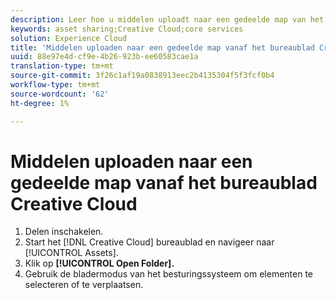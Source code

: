 ```yaml
---
description: Leer hoe u middelen uploadt naar een gedeelde map van het bureaublad van de Creative Cloud naar de Experience Cloud.
keywords: asset sharing;Creative Cloud;core services
solution: Experience Cloud
title: 'Middelen uploaden naar een gedeelde map vanaf het bureaublad Creative Cloud '
uuid: 88e97e4d-cf9e-4b26-923b-ee60583cae1a
translation-type: tm+mt
source-git-commit: 3f26c1af19a0838913eec2b4135304f5f3fcf0b4
workflow-type: tm+mt
source-wordcount: '62'
ht-degree: 1%

---
```



# Middelen uploaden naar een gedeelde map vanaf het bureaublad Creative Cloud

1. Delen inschakelen.
1. Start het [!DNL Creative Cloud] bureaublad en navigeer naar [!UICONTROL Assets].
1. Klik op **[!UICONTROL Open Folder].**
1. Gebruik de bladermodus van het besturingssysteem om elementen te selecteren of te verplaatsen.
